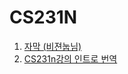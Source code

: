 <h1>CS231N</h1>
<ol>
<li><a href="https://github.com/insurgent92/CS231N_17_KOR_SUB" title="Title">자막 (비젼눕님)</a></li>
<li><a href="http://ishuca.tistory.com/category/CS231n">CS231n강의 인트로 번역</a></li>
</ol>
